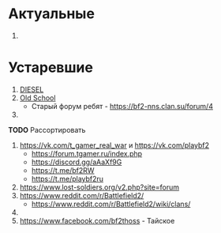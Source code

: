 # Актуальные
1.

# Устаревшие
1. [DIESEL](https://web.archive.org/web/20220517065257/http://bf2.su/)
2. [Old School](http://www.bf2-oss.com/)
    - Старый форум ребят - https://bf2-nns.clan.su/forum/4
3.


**TODO** Рассортировать
1. https://vk.com/t_gamer_real_war и https://vk.com/playbf2
    - https://forum.tgamer.ru/index.php
    - https://discord.gg/aAaXf9G
    - https://t.me/bf2RW
    - https://t.me/playbf2ru
2. https://www.lost-soldiers.org/v2.php?site=forum
3. https://www.reddit.com/r/Battlefield2/
    - https://www.reddit.com/r/Battlefield2/wiki/clans/
5. 
6. https://www.facebook.com/bf2thoss - Тайское
